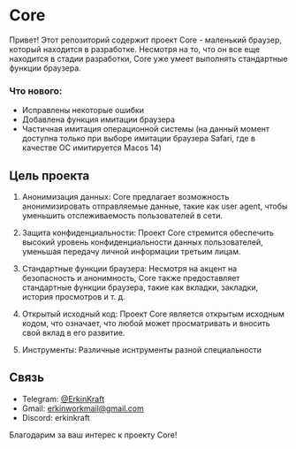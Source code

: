 # Core
Привет! Этот репозиторий содержит проект Core - маленький браузер, который находится в разработке. Несмотря на то, что он все еще находится в стадии разработки, Core уже умеет выполнять стандартные функции браузера.

### Что нового:

- Исправлены некоторые ошибки
- Добавлена функция имитации браузера
- Частичная имитация операционной системы (на данный момент доступна только при выборе имитации браузера Safari, где в качестве ОС имитируется Macos 14)

## Цель проекта

1. Анонимизация данных: Core предлагает возможность анонимизировать отправляемые данные, такие как user agent, чтобы уменьшить отслеживаемость пользователей в сети.

2. Защита конфиденциальности: Проект Core стремится обеспечить высокий уровень конфиденциальности данных пользователей, уменьшая передачу личной информации третьим лицам.

3. Стандартные функции браузера: Несмотря на акцент на безопасность и анонимность, Core также предоставляет стандартные функции браузера, такие как вкладки, закладки, история просмотров и т. д.

4. Открытый исходный код: Проект Core является открытым исходным кодом, что означает, что любой может просматривать и вносить свой вклад в его развитие.

5. Инструменты: Различные иснтрументы разной специальности



## Связь

- Telegram: [@ErkinKraft](https://t.me/ErkinKraft)
- Gmail: [erkinworkmail@gmail.com](mailto:erkinworkmail@gmail.com)
- Discord: erkinkraft

Благодарим за ваш интерес к проекту Core!
